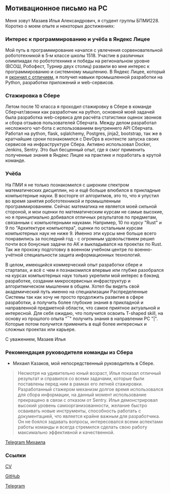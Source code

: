 ## Мотивационное письмо на РС 


Меня зовут Мазаев Илья Александрович, я студент группы БПМИ228. Коротко о моем опыте и некоторых достижениях:

### Интерес к программированию и учёба в Яндекс Лицее

Мой путь в программирование начался с увлечения сорвеновательной робототехникой в 5‑м классе школы 1518. Участие в различных олимпиадах по робототехнике и победы на региональном уровне (ВСОШ, Робофест, Турнир двух столиц) развили во мне интерес к программированию и системному мышлению. В Яндекс Лицее, который я [окончил с отличием](https://lms.yandex.ru/certificate/check/?certNumber=210233068&lastName=%D0%9C%D0%B0%D0%B7%D0%B0%D0%B5%D0%B2), я получил навыки промышленной разработки на Python, разработки приложений и web-сервисов.


### Стажировка в Сбере

Летом после 10 класса я проходил стажировку в Сбере в команде Сберчат/звонки как разработчик на python, основной моей задачей была разработка web-сервиса для расчёта статистики оценок звонков и сбора отзывов пользователей Сберчата. Между делом разработал несложного чат-бота с использованием внутреннего API Сберчата. Работал на python, flask, sqlalchemy, Postgres, jinja2, bootstrap, так же в кратчайшие сроки познакомился с DevOps в контексте запуска своих сервисов на инфраструктуре Сбера. Активно использовал Docker, Jenkins, Sentry. Это был бесценный опыт, где я смог применить полученные знания в Яндекс Лицее на практике и поработать в крутой команде.


### Учёба

На ПМИ я не только познакомился с широким спектром математических дисциплин, но и ещё больше влюбился в прикладные компьютерные науки. В восторге от алгоритмов, это то, что я упустил во время занятия робототехникой и промышленным программированием. Сейчас математика не является моей сильной стороной, и мои оценки по математическим курсам не самые высокие, но я принципиально добивался отличных результатов по предметам, связанным с компьютерными науками. Например, 10 по курсу "Rust" и 9 по "Архитектуре компьютера", оценки по остальным курсам компьютерных наук не ниже 9. Именно эти курсы мне больше всего понравились за последний год - с огромным удовольствием решил почти все бонусные задачи по АК и выкладывался на проектах по Rust. Так же прохожу подготовку в военном учебном центре по военно-учётной специальности защита информационных технологий. 

В целом, имеющийся коммерческий опыт разработки сбере и стартапах, и всё с чем я познакомился впервые или глубже разобрался на курсах компьютерных наук только укрепили мой интерес в бэкэнд разработке, создании микросервисных инфраструктур и алгоритмическом мышлении в общем. Хотел бы видеть свой академический путь именно на специализации Распределенные Системы так как хочу не просто продолжить развитие в сфере разработки, а получить более глубокие знания в прикладной и направленной предметной области, что самое приятное актуальной и интересной. Для себя ожидаю, что получится освоить T-shaped skill, на основу из прошлого опыта "‾" получить знания в направлении РС "|". Которые потом получится применить в ещё более интересных и сложных проектах или карьере.

С уважением,
Мазаев Илья

### Рекомендация руководителя команды из Сбера

- Михаил Казаков, мой непосредственный руководитель в Сбере.
> Несмотря на удивительно юный возраст, Илья показал отличный результат и справился со всеми задачами, которые были поставлены перед ним в рамках его летней стажировки. Разработанный стажером механизм долгое время использовался для сбора информации, на данный момент использование прекращено в связи с отказом от Sentry. Илья демонстрировал высокий уровень самоорганизованности, желание быстро осваивать новые инструменты, способность работать с документацией, что является крайне важным для разработчика. Он не боялся задавать вопросы, интересовался всеми аспектами работы команды и всегда стремился сделать свою работу максимально эффективной и качественной.

[Telegram Михаила](https://t.me/Mikhail_Ka)



### Ссылки

[CV](https://disk.yandex.ru/i/__bRBjpD_ADnbw)

[GitHub](https://github.com/IlyaMazaev)

[Telegram](https://t.me/IlyaMazaev)
